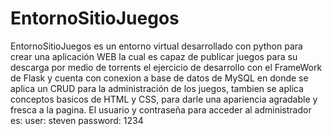 # EntornoSitioJuegos
EntornoSitioJuegos es un entorno virtual desarrollado con python para crear una aplicación WEB la cual es capaz de publicar juegos para su descarga por medio de torrents el ejercicio de desarrollo con el FrameWork de Flask y cuenta con conexion a base de datos de MySQL en donde se aplica un CRUD para la administración de los juegos, tambien se aplica conceptos basicos de HTML y CSS, para darle una apariencia agradable y fresca a la pagina.
El usuario y contraseña para acceder al administrador es: user: steven password: 1234
